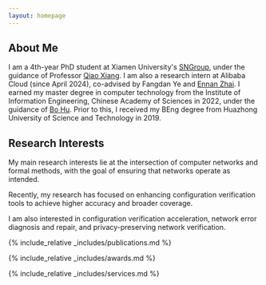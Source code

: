 ```yaml
---
layout: homepage
---
```


## About Me

I am a 4th-year PhD student at Xiamen University's [SNGroup](https://sngroup.org.cn/), 
under the guidance of Professor [Qiao Xiang](https://qiaoxiang.me/).
I am also a research intern at Alibaba Cloud (since April 2024), co-advised by Fangdan Ye and [Ennan Zhai](https://ennanzhai.github.io/).
I earned my master degree in computer technology from the Institute of Information Engineering, 
Chinese Academy of Sciences in 2022, under the guidance of [Bo Hu](https://teacher.ucas.ac.cn/~0057576).
Prior to this, I received my BEng degree from Huazhong University of Science and Technology in 2019.

## Research Interests

My main research interests lie at the intersection of computer networks and formal methods, with the goal of ensuring that networks operate as intended.

Recently, my research has focused on enhancing configuration verification tools to achieve higher accuracy and broader coverage.

I am also interested in configuration verification acceleration, network error diagnosis and repair, and privacy-preserving network verification.

{% include_relative _includes/publications.md %}

{% include_relative _includes/awards.md %}

{% include_relative _includes/services.md %}
